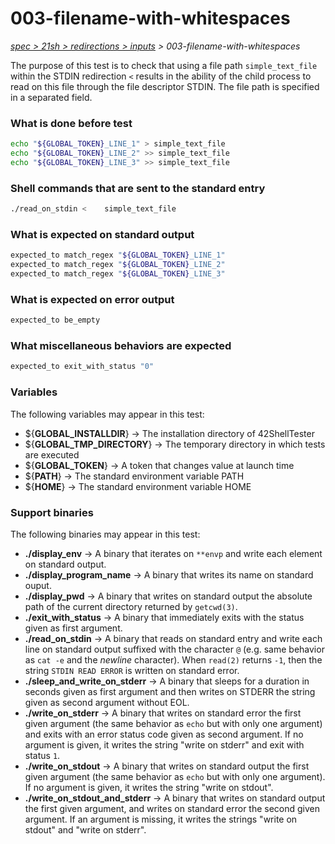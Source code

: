 # 003-filename-with-whitespaces

*[spec > 21sh > redirections > inputs](..) > 003-filename-with-whitespaces*

The purpose of this test is to check that using a file path `simple_text_file` within the STDIN redirection `<` results in the ability of the child process to read on this file through the file descriptor STDIN.
The file path is specified in a separated field.
### What is done before test

```bash
echo "${GLOBAL_TOKEN}_LINE_1" > simple_text_file
echo "${GLOBAL_TOKEN}_LINE_2" >> simple_text_file
echo "${GLOBAL_TOKEN}_LINE_3" >> simple_text_file

```

### Shell commands that are sent to the standard entry

```bash
./read_on_stdin < 	 simple_text_file

```

### What is expected on standard output

```bash
expected_to match_regex "${GLOBAL_TOKEN}_LINE_1"
expected_to match_regex "${GLOBAL_TOKEN}_LINE_2"
expected_to match_regex "${GLOBAL_TOKEN}_LINE_3"

```

### What is expected on error output

```bash
expected_to be_empty

```

### What miscellaneous behaviors are expected

```bash
expected_to exit_with_status "0"

```

### Variables

The following variables may appear in this test:

* ${**GLOBAL_INSTALLDIR**} -> The installation directory of 42ShellTester
* ${**GLOBAL_TMP_DIRECTORY**} -> The temporary directory in which tests are executed
* ${**GLOBAL_TOKEN**} -> A token that changes value at launch time
* ${**PATH**} -> The standard environment variable PATH
* ${**HOME**} -> The standard environment variable HOME

### Support binaries

The following binaries may appear in this test:


* **./display_env** -> A binary that iterates on `**envp` and write each element on standard output.
* **./display_program_name** -> A binary that writes its name on standard ouput.
* **./display_pwd** -> A binary that writes on standard output the absolute path of the current directory returned by `getcwd(3)`.
* **./exit_with_status** -> A binary that immediately exits with the status given as first argument.
* **./read_on_stdin** -> A binary that reads on standard entry and write each line on standard output suffixed with the character `@` (e.g. same behavior as `cat -e` and the *newline* character). When `read(2)` returns `-1`, then the string `STDIN READ ERROR` is written on standard error.
* **./sleep_and_write_on_stderr** -> A binary that sleeps for a duration in seconds given as first argument and then writes on STDERR the string given as second argument without EOL.
* **./write_on_stderr** -> A binary that writes on standard error the first given argument (the same behavior as `echo` but with only one argument) and exits with an error status code given as second argument. If no argument is given, it writes the string "write on stderr" and exit with status `1`.
* **./write_on_stdout** -> A binary that writes on standard output the first given argument (the same behavior as `echo` but with only one argument). If no argument is given, it writes the string "write on stdout".
* **./write_on_stdout_and_stderr** -> A binary that writes on standard output the first given argument, and writes on standard error the second given argument. If an argument is missing, it writes the strings "write on stdout" and "write on stderr".
